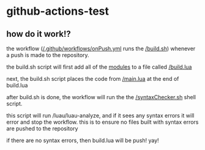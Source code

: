 # github-actions-test

## how do it work!?

the workflow ([/.github/workflows/onPush.yml](https://github.com/hail12pink/waste-of-space-autobuild/blob/main/.github/workflows/onPush.yml) runs the [/build.sh](https://github.com/hail12pink/waste-of-space-autobuild/blob/main/build.sh)) whenever a push is made to the repository.


the build.sh script will first add all of the [modules](https://github.com/hail12pink/waste-of-space-autobuild/tree/main/modules) to a file called [/build.lua](https://github.com/hail12pink/waste-of-space-autobuild/blob/main/build.lua)

next, the build.sh script places the code from [/main.lua](https://github.com/hail12pink/waste-of-space-autobuild/blob/main/main.lua) at the end of build.lua

after build.sh is done, the workflow will run the the [/syntaxChecker.sh](https://github.com/hail12pink/waste-of-space-autobuild/blob/main/syntaxChecker.sh) shell script.

this script will run /luau/luau-analyze, and if it sees any syntax errors it will error and stop the workflow. this is to ensure no files built with syntax errors are pushed to the repository

if there are no syntax errors, then build.lua will be push! yay!
